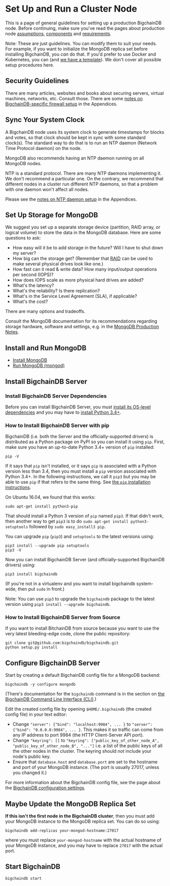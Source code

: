 # Set Up and Run a Cluster Node

This is a page of general guidelines for setting up a production BigchainDB node. Before continuing, make sure you've read the pages about production node [assumptions](node-assumptions.html), [components](node-components.html) and [requirements](node-requirements.html).

Note: These are just guidelines. You can modify them to suit your needs. For example, if you want to initialize the MongoDB replica set before installing BigchainDB, you _can_ do that. If you'd prefer to use Docker and Kubernetes, you can (and [we have a template](../cloud-deployment-templates/node-on-kubernetes.html)). We don't cover all possible setup procedures here.


## Security Guidelines

There are many articles, websites and books about securing servers, virtual machines, networks, etc. Consult those.
There are some [notes on BigchainDB-specific firewall setup](../appendices/firewall-notes.html) in the Appendices.


## Sync Your System Clock

A BigchainDB node uses its system clock to generate timestamps for blocks and votes, so that clock should be kept in sync with some standard clock(s). The standard way to do that is to run an NTP daemon (Network Time Protocol daemon) on the node.

MongoDB also recommends having an NTP daemon running on all MongoDB nodes.

NTP is a standard protocol. There are many NTP daemons implementing it. We don't recommend a particular one. On the contrary, we recommend that different nodes in a cluster run different NTP daemons, so that a problem with one daemon won't affect all nodes.

Please see the [notes on NTP daemon setup](../appendices/ntp-notes.html) in the Appendices.


## Set Up Storage for MongoDB

We suggest you set up a separate storage device (partition, RAID array, or logical volume) to store the data in the MongoDB database. Here are some questions to ask:

* How easy will it be to add storage in the future? Will I have to shut down my server?
* How big can the storage get? (Remember that [RAID](https://en.wikipedia.org/wiki/RAID) can be used to make several physical drives look like one.)
* How fast can it read & write data? How many input/output operations per second (IOPS)?
* How does IOPS scale as more physical hard drives are added?
* What's the latency?
* What's the reliability? Is there replication?
* What's in the Service Level Agreement (SLA), if applicable?
* What's the cost?

There are many options and tradeoffs.

Consult the MongoDB documentation for its recommendations regarding storage hardware, software and settings, e.g. in the [MongoDB Production Notes](https://docs.mongodb.com/manual/administration/production-notes/).


## Install and Run MongoDB

* [Install MongoDB](https://docs.mongodb.com/manual/installation/)
* [Run MongoDB (mongod)](https://docs.mongodb.com/manual/reference/program/mongod/)


## Install BigchainDB Server

### Install BigchainDB Server Dependencies

Before you can install BigchainDB Server, you must [install its OS-level dependencies](../appendices/install-os-level-deps.html) and you may have to [install Python 3.4+](https://www.python.org/downloads/).

### How to Install BigchainDB Server with pip

BigchainDB (i.e. both the Server and the officially-supported drivers) is distributed as a Python package on PyPI so you can install it using `pip`. First, make sure you have an up-to-date Python 3.4+ version of `pip` installed:
```text
pip -V
```

If it says that `pip` isn't installed, or it says `pip` is associated with a Python version less than 3.4, then you must install a `pip` version associated with Python 3.4+. In the following instructions, we call it `pip3` but you may be able to use `pip` if that refers to the same thing. See [the `pip` installation instructions](https://pip.pypa.io/en/stable/installing/).

On Ubuntu 16.04, we found that this works:
```text
sudo apt-get install python3-pip
```

That should install a Python 3 version of `pip` named `pip3`. If that didn't work, then another way to get `pip3` is to do `sudo apt-get install python3-setuptools` followed by `sudo easy_install3 pip`.

You can upgrade `pip` (`pip3`) and `setuptools` to the latest versions using:
```text
pip3 install --upgrade pip setuptools
pip3 -V
```

Now you can install BigchainDB Server (and officially-supported BigchainDB drivers) using:
```text
pip3 install bigchaindb
```

(If you're not in a virtualenv and you want to install bigchaindb system-wide, then put `sudo` in front.)

Note: You can use `pip3` to upgrade the `bigchaindb` package to the latest version using `pip3 install --upgrade bigchaindb`.


### How to Install BigchainDB Server from Source

If you want to install BitchainDB from source because you want to use the very latest bleeding-edge code, clone the public repository:
```text
git clone git@github.com:bigchaindb/bigchaindb.git
python setup.py install
```


## Configure BigchainDB Server

Start by creating a default BigchainDB config file for a MongoDB backend:
```text
bigchaindb -y configure mongodb
```

(There's documentation for the `bigchaindb` command is in the section on [the BigchainDB Command Line Interface (CLI)](../server-reference/bigchaindb-cli.html).)

Edit the created config file by opening `$HOME/.bigchaindb` (the created config file) in your text editor:

* Change `"server": {"bind": "localhost:9984", ... }` to `"server": {"bind": "0.0.0.0:9984", ... }`. This makes it so traffic can come from any IP address to port 9984 (the HTTP Client-Server API port).
* Change `"keyring": []` to `"keyring": ["public_key_of_other_node_A", "public_key_of_other_node_B", "..."]` i.e. a list of the public keys of all the other nodes in the cluster. The keyring should _not_ include your node's public key.
* Ensure that `database.host` and `database.port` are set to the hostname and port of your MongoDB instance. (The port is usually 27017, unless you changed it.)

For more information about the BigchainDB config file, see the page about the [BigchainDB configuration settings](../server-reference/configuration.html).


## Maybe Update the MongoDB Replica Set

**If this isn't the first node in the BigchainDB cluster**, then you must add your MongoDB instance to the MongoDB replica set. You can do so using:
```text
bigchaindb add-replicas your-mongod-hostname:27017
```

where you must replace `your-mongod-hostname` with the actual hostname of your MongoDB instance, and you may have to replace `27017` with the actual port.


## Start BigchainDB

```text
bigchaindb start
```
